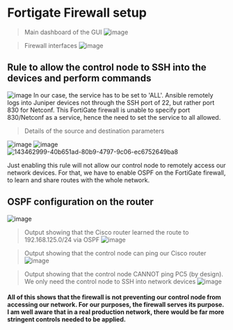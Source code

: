 # Fortigate Firewall setup

> Main dashboard of the GUI
![image](https://user-images.githubusercontent.com/81763406/143358495-179c92a8-79d6-4816-8fb7-c28d98eef744.png)

> Firewall interfaces
![image](https://user-images.githubusercontent.com/81763406/143498973-7fbd2848-1dc3-498a-916e-02c44c27c96f.png)


## Rule to allow the control node to SSH into the devices and perform commands
![image](https://user-images.githubusercontent.com/81763406/143372911-0c958854-deb6-4e9d-bf28-0fa0b1ae0c3f.png)
In our case, the service has to be set to 'ALL'. Ansible remotely logs into Juniper devices not through the SSH port of 22, but rather port 830 for Netconf. This FortiGate firewall is unable to specify port 830/Netconf as a service, hence the need to set the service to all allowed.

> Details of the source and destination parameters
> 
![image](https://user-images.githubusercontent.com/81763406/143490466-08da7a44-caa4-429a-a5dc-bf77cc7b0669.png)
![image](https://user-images.githubusercontent.com/81763406/143372978-54e627a1-b599-4929-922d-9807beded2b4.png)
![143462999-40b651ad-80b9-4797-9c06-ec6752649ba8](https://user-images.githubusercontent.com/81763406/143498513-131c595e-015e-4016-8716-eb4d4a8d71ac.png)


Just enabling this rule will not allow our control node to remotely access our network devices. For that, we have to enable OSPF on the FortiGate firewall, to learn and share routes with the whole network.
## OSPF configuration on the router
![image](https://user-images.githubusercontent.com/81763406/143462999-40b651ad-80b9-4797-9c06-ec6752649ba8.png)

> Output showing that the Cisco router learned the route to 192.168.125.0/24 via OSPF
![image](https://user-images.githubusercontent.com/81763406/143498731-c3ec7fb2-9a26-4ae8-9c82-8f7f22abc376.png)

> Output showing that the control node can ping our Cisco router
![image](https://user-images.githubusercontent.com/81763406/143498833-6fc5930c-1ca4-4a13-b035-b386ec37966f.png)

> Output showing that the control node CANNOT ping PC5 (by design). We only need the control node to SSH into network devices
![image](https://user-images.githubusercontent.com/81763406/143499109-0d92ef7f-4f70-4bb7-b3e8-50683a8d806a.png)

#### All of this shows that the firewall is not preventing our control node from accessing our network. For our purposes, the firewall serves its purpose. I am well aware that in a real production network, there would be far more stringent controls needed to be applied.
